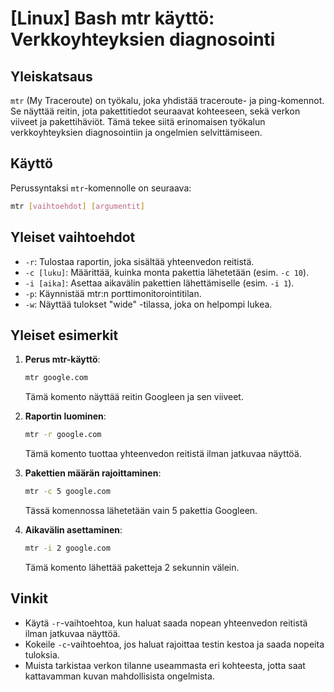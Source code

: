 # [Linux] Bash mtr käyttö: Verkkoyhteyksien diagnosointi

## Yleiskatsaus
`mtr` (My Traceroute) on työkalu, joka yhdistää traceroute- ja ping-komennot. Se näyttää reitin, jota pakettitiedot seuraavat kohteeseen, sekä verkon viiveet ja pakettihäviöt. Tämä tekee siitä erinomaisen työkalun verkkoyhteyksien diagnosointiin ja ongelmien selvittämiseen.

## Käyttö
Perussyntaksi `mtr`-komennolle on seuraava:

```bash
mtr [vaihtoehdot] [argumentit]
```

## Yleiset vaihtoehdot
- `-r`: Tulostaa raportin, joka sisältää yhteenvedon reitistä.
- `-c [luku]`: Määrittää, kuinka monta pakettia lähetetään (esim. `-c 10`).
- `-i [aika]`: Asettaa aikavälin pakettien lähettämiselle (esim. `-i 1`).
- `-p`: Käynnistää mtr:n porttimonitorointitilan.
- `-w`: Näyttää tulokset "wide" -tilassa, joka on helpompi lukea.

## Yleiset esimerkit
1. **Perus mtr-käyttö**:
   ```bash
   mtr google.com
   ```
   Tämä komento näyttää reitin Googleen ja sen viiveet.

2. **Raportin luominen**:
   ```bash
   mtr -r google.com
   ```
   Tämä komento tuottaa yhteenvedon reitistä ilman jatkuvaa näyttöä.

3. **Pakettien määrän rajoittaminen**:
   ```bash
   mtr -c 5 google.com
   ```
   Tässä komennossa lähetetään vain 5 pakettia Googleen.

4. **Aikavälin asettaminen**:
   ```bash
   mtr -i 2 google.com
   ```
   Tämä komento lähettää paketteja 2 sekunnin välein.

## Vinkit
- Käytä `-r`-vaihtoehtoa, kun haluat saada nopean yhteenvedon reitistä ilman jatkuvaa näyttöä.
- Kokeile `-c`-vaihtoehtoa, jos haluat rajoittaa testin kestoa ja saada nopeita tuloksia.
- Muista tarkistaa verkon tilanne useammasta eri kohteesta, jotta saat kattavamman kuvan mahdollisista ongelmista.